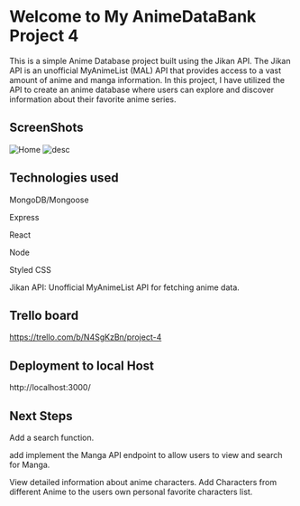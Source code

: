 # Welcome to My AnimeDataBank Project 4

This is a simple Anime Database project built using the Jikan API. The Jikan API is an unofficial MyAnimeList (MAL) API that provides access to a vast amount of anime and manga information. In this project, I have utilized the API to create an anime database where users can explore and discover information about their favorite anime series.

## ScreenShots
![Home](https://github.com/malcolmxsc/mern-infrastructure/assets/136124585/a0f2ce00-1542-482c-8f87-3571f1d035ba)
![desc](https://github.com/malcolmxsc/mern-infrastructure/assets/136124585/6c7e8dcb-400a-4984-ab75-b7c67b6b8a24)

## Technologies used
MongoDB/Mongoose

Express

React

Node

Styled CSS

Jikan API: Unofficial MyAnimeList API for fetching anime data.


## Trello board

https://trello.com/b/N4SgKzBn/project-4

## Deployment to local Host 

http://localhost:3000/

## Next Steps
Add a search function.

add implement the Manga API endpoint to allow users to view and search for Manga.

View detailed information about anime characters.
Add Characters from different Anime to the users own personal favorite characters list.
